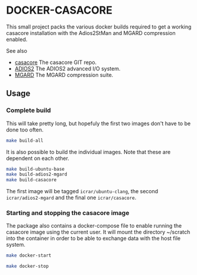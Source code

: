 
# DOCKER-CASACORE

This small project packs the various docker builds required to get a working casacore
installation with the Adios2StMan and MGARD compression enabled.

See also 
- [casacore](https://github.com/casacore/casacore) The casacore GIT repo.
- [ADIOS2](https://github.com/ornladios/ADIOS2) The ADIOS2 advanced I/O system.
- [MGARD](https://github.com/CODARcode/MGARD) The MGARD compression suite.

## Usage
### Complete build
This will take pretty long, but hopefuly the first two images don't have to be done too often. 

```bash
make build-all
```

It is also possible to build the individual images. Note that these are dependent on each other.

```bash
make build-ubuntu-base
make build-adios2-mgard
make build-casacore
```
The first image will be tagged `icrar/ubuntu-clang`, the second `icrar/adios2-mgard` and the final
one `icrar/casacore`.

### Starting and stopping the casacore image
The package also contains a docker-compose file to enable running the casacore image using the
current user. It will mount the directory ~/scratch into the container in order to be able to
exchange data with the host file system.

```bash
make docker-start
```

```bash
make docker-stop
```

